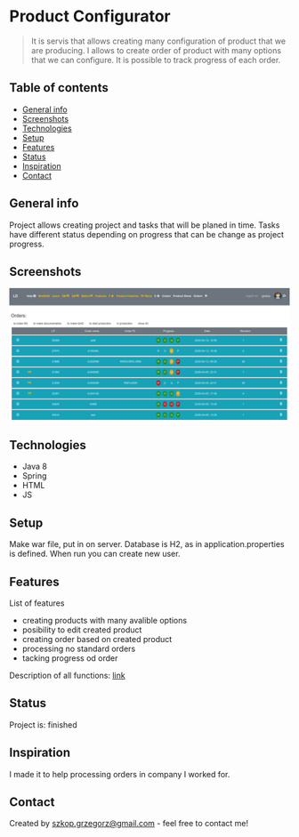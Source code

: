 # Product Configurator
> It is servis that allows creating many configuration of product that we are producing.
I allows to create order of product with many options that we can configure.
It is possible to track progress of each order.
## Table of contents
* [General info](#general-info)
* [Screenshots](#screenshots)
* [Technologies](#technologies)
* [Setup](#setup)
* [Features](#features)
* [Status](#status)
* [Inspiration](#inspiration)
* [Contact](#contact)

## General info
Project allows creating project and tasks that will be planed in time.
Tasks have different status depending on progress that can be change as project progress. 

## Screenshots
![Example screenshot](./img/screenshot_1.png)

## Technologies
* Java 8
* Spring
* HTML
* JS

## Setup
Make war file, put in on server.
Database is H2, as in application.properties is defined.
When run you can create new user.

## Features
List of features
* creating products with many avalible options
* posibility to edit created product
* creating order based on created product
* processing no standard orders
* tacking progress od order

Description of all functions: [link](https://drive.google.com/file/d/19Zh4HRJ8_HrQRvFSHc4BWmVR94GdGbzZ/view?usp=sharing)

## Status
Project is:  finished

## Inspiration
I made it to help processing orders in company I worked for.

## Contact
Created by szkop.grzegorz@gmail.com - feel free to contact me!
